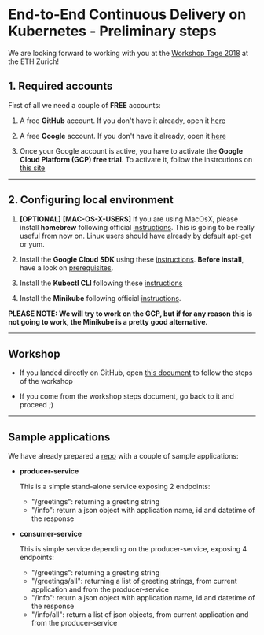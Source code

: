 
# End-to-End Continuous Delivery on Kubernetes - Preliminary steps

We are looking forward to working with you at the [Workshop Tage 2018][workshop-tage] at the ETH Zurich!

## 1. Required accounts

First of all we need a couple of **FREE** accounts:

1. A free **GitHub** account. If you don't have it already, open it [here][github]

2. A free **Google** account. If you don't have it already, open it [here][google]

3. Once your Google account is active, you have to activate the **Google Cloud Platform (GCP)** **free trial**. To activate it, follow the instrcutions on [this site][gcp]

---

## 2. Configuring local environment

1. **[OPTIONAL]** **[MAC-OS-X-USERS]** If you are using MacOsX, please install **homebrew** following official [instructions][brew]. This is going to be really useful from now on. Linux users should have already by default apt-get or yum.

2. Install the **Google Cloud SDK**  using these [instructions][gcloud-sdk]. **Before install**, have a look on [prerequisites][gcloud-sdk-pre].

3. Install the **Kubectl CLI** following these [instructions][kubectl]

4. Install the **Minikube** following official [instructions][minikube].

**PLEASE NOTE: We will try to work on the GCP, but if for any reason this is not going to work, the Minikube is a pretty good alternative.**

---

## Workshop

* If you landed directly on GitHub, open [this document][workshop-google-docs] to follow the steps of the workshop

* If you come from the workshop steps document, go back to it and proceed ;)

---

## Sample applications

We have already prepared a [repo][k8s-jx-workshop] with a couple of sample applications:

* **producer-service**

	This is a simple stand-alone service exposing 2 endpoints:
	* "/greetings": returning a greeting string
	* "/info": return a json object with application name, id and datetime of the response

* **consumer-service**

	This is simple service depending on the producer-service, exposing 4 endpoints:
	* "/greetings": returning a greeting string
	* "/greetings/all": returning a list of greeting strings, from current application and from the producer-service
	* "/info": return a json object with application name, id and datetime of the response
	* "/info/all": return a list of json objects, from current application and from the producer-service



<!-- Referenced links -->
[workshop-tage]: https://workshoptage.ch/workshops/2018/end-to-end-continuous-delivery-on-kubernetes/ "WorkshopTage"
[github]: https://github.com/join "GitHub"
[google]: https://accounts.google.com/signup/v2/webcreateaccount?continue=https%3A%2F%2Fwww.google.com%2F%3Fgws_rd%3Dssl&hl=en&flowName=GlifWebSignIn&flowEntry=SignUp "Google"
[gcp]: https://console.cloud.google.com/freetrial?_ga=2.75722837.-1917212227.1535443408 "Google Cloud Platform"
[brew]: https://brew.sh/ "brew"
[gcloud-sdk-pre]: https://cloud.google.com/sdk/install "Google Cloud SDK Prerequisites"
[gcloud-sdk]: https://github.com/Solidarchitectures/k8s-jx-workshop/blob/master/installation-instructions/3_google-cloud-sdk_install-instr.md "Google Cloud SDK"
[kubectl]: hhttps://github.com/Solidarchitectures/k8s-jx-workshop/blob/master/installation-instructions/4_kubectl_install-instr.md "Kubectl"
[minikube]: https://github.com/kubernetes/minikube/releases "Minikube"
[virtualbox]: https://www.virtualbox.org/wiki/Downloads "VirtualBox"
[jx]: https://jenkins-x.io/ "JenkinsX"
[install-instruc]: https://github.com/Solidarchitectures/k8s-jx-workshop/tree/master/installation-instructions "Installation instructions"
[k8s-jx-workshop]: https://github.com/Solidarchitectures/k8s-jx-workshop "k8s-jx-workshop"
[workshop-google-docs]: http://bit.ly/id-cicd-workshop
